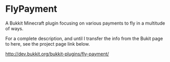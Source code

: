 FlyPayment
==========

A Bukkit Minecraft plugin focusing on various payments to fly in a multitude of ways.

For a complete description, and until I transfer the info from the Bukit page to here, see the project page link below.

http://dev.bukkit.org/bukkit-plugins/fly-payment/
